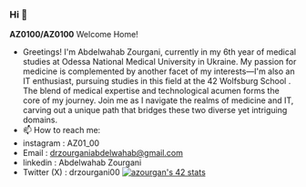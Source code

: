 ### Hi  👋


**AZ0100/AZ0100** Welcome Home!

- Greetings! I'm Abdelwahab Zourgani, currently in my 6th year of medical studies 
  at Odessa National Medical University in Ukraine. 
  My passion for medicine is complemented by another facet of my interests—I'm also an IT enthusiast, 
  pursuing studies in this field at the 42 Wolfsburg School . 
  The blend of medical expertise and technological acumen forms the core of my journey. 
  Join me as I navigate the realms of medicine and IT, carving out a unique path 
  that bridges these two diverse yet intriguing domains. 
- 📫 How to reach me:
- instagram : AZ01_00
- Email : drzourganiabdelwahab@gmail.com
- linkedin : Abdelwahab Zourgani
- Twitter (X) : drzourgani00 
[![azourgan's 42 stats](https://badge.mediaplus.ma/greenbinary/azourgan)](https://github.com/oakoudad/badge42)

